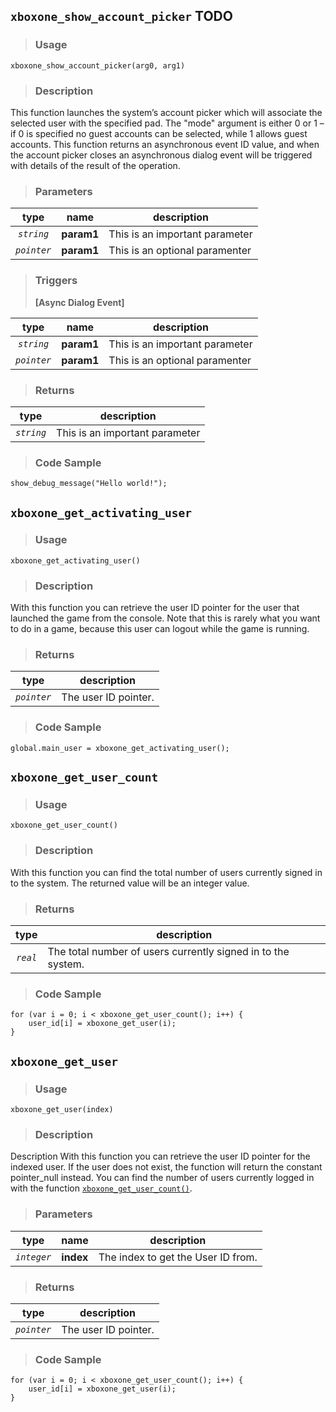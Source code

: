 
## `xboxone_show_account_picker` <span class="badge badge-danger">TODO</span>

> ### **Usage**

`xboxone_show_account_picker(arg0, arg1)`

> ### **Description**

This function launches the system’s account picker which will associate the selected user with the specified pad. The "mode" argument is either 0 or 1 – if 0 is specified no guest accounts can be selected, while 1 allows guest accounts. This function returns an asynchronous event ID value, and when the account picker closes an asynchronous dialog event will be triggered with details of the result of the operation.

> ### **Parameters**

|    type     | name       | description                    |
| :---------: | ---------- | ------------------------------ |
| *`string`*  | **param1** | This is an important parameter |
| *`pointer`* | **param1** | This is an optional paramenter |



> ### **Triggers**
> **[Async Dialog Event]**

|    type     | name       | description                    |
| :---------: | ---------- | ------------------------------ |
| *`string`*  | **param1** | This is an important parameter |
| *`pointer`* | **param1** | This is an optional paramenter |



> ### **Returns**

|    type    | description                    |
| :--------: | ------------------------------ |
| *`string`* | This is an important parameter |



> ### **Code Sample**
  
```gml
show_debug_message("Hello world!");
```
<div style="page-break-after: always;"></div>


## `xboxone_get_activating_user`

> ### **Usage**

`xboxone_get_activating_user()`

> ### **Description**

With this function you can retrieve the user ID pointer for the user that launched the game from the console. Note that this is rarely what you want to do in a game, because this user can logout while the game is running.

> ### **Returns**

|    type     | description          |
| :---------: | -------------------- |
| *`pointer`* | The user ID pointer. |

> ### **Code Sample**
  
```gml
global.main_user = xboxone_get_activating_user();
```
<div style="page-break-after: always;"></div>


## `xboxone_get_user_count`

> ### **Usage**

`xboxone_get_user_count()`

> ### **Description**

With this function you can find the total number of users currently signed in to the system. The returned value will be an integer value.

> ### **Returns**

|   type   | description                                                  |
| :------: | ------------------------------------------------------------ |
| *`real`* | The total number of users currently signed in to the system. |

> ### **Code Sample**
  
```gml
for (var i = 0; i < xboxone_get_user_count(); i++) {
    user_id[i] = xboxone_get_user(i);
}
```
<div style="page-break-after: always;"></div>


## `xboxone_get_user`

> ### **Usage**

`xboxone_get_user(index)`

> ### **Description**

Description With this function you can retrieve the user ID pointer for the indexed user. If the user does not exist, the function will return the constant pointer_null instead. You can find the number of users currently logged in with the function [`xboxone_get_user_count()`](#xboxone_get_user_count).


> ### **Parameters**

|    type     | name      | description                        |
| :---------: | --------- | ---------------------------------- |
| *`integer`* | **index** | The index to get the User ID from. |


> ### **Returns**

|    type     | description          |
| :---------: | -------------------- |
| *`pointer`* | The user ID pointer. |


> ### **Code Sample**
  
```gml
for (var i = 0; i < xboxone_get_user_count(); i++) {
    user_id[i] = xboxone_get_user(i);
}
```
<div style="page-break-after: always;"></div>
